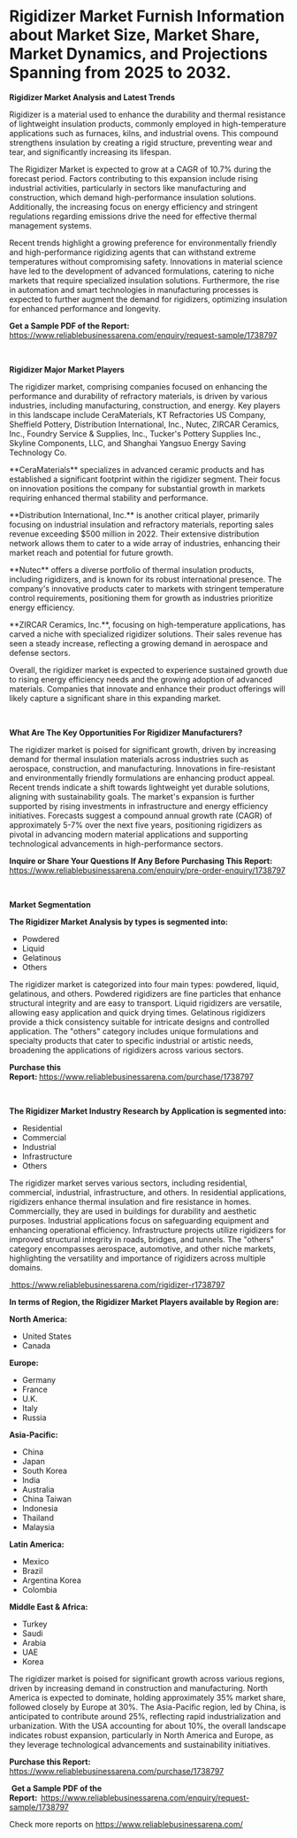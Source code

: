 <p><h1>Rigidizer Market Furnish Information about Market Size, Market Share, Market Dynamics, and Projections Spanning from 2025 to 2032.</h1></p><p><strong>Rigidizer Market Analysis and Latest Trends</strong></p>
<p><p>Rigidizer is a material used to enhance the durability and thermal resistance of lightweight insulation products, commonly employed in high-temperature applications such as furnaces, kilns, and industrial ovens. This compound strengthens insulation by creating a rigid structure, preventing wear and tear, and significantly increasing its lifespan.</p><p>The Rigidizer Market is expected to grow at a CAGR of 10.7% during the forecast period. Factors contributing to this expansion include rising industrial activities, particularly in sectors like manufacturing and construction, which demand high-performance insulation solutions. Additionally, the increasing focus on energy efficiency and stringent regulations regarding emissions drive the need for effective thermal management systems. </p><p>Recent trends highlight a growing preference for environmentally friendly and high-performance rigidizing agents that can withstand extreme temperatures without compromising safety. Innovations in material science have led to the development of advanced formulations, catering to niche markets that require specialized insulation solutions. Furthermore, the rise in automation and smart technologies in manufacturing processes is expected to further augment the demand for rigidizers, optimizing insulation for enhanced performance and longevity.</p></p>
<p><strong>Get a Sample PDF of the Report:&nbsp;</strong> <a href="https://www.reliablebusinessarena.com/enquiry/request-sample/1738797?utm_campaign=2235&utm_medium=2&utm_source=Github&utm_content=ia&utm_term=30012025&utm_id=rigidizer">https://www.reliablebusinessarena.com/enquiry/request-sample/1738797</a></p>
<p>&nbsp;</p>
<p><strong>Rigidizer Major Market Players</strong></p>
<p><p>The rigidizer market, comprising companies focused on enhancing the performance and durability of refractory materials, is driven by various industries, including manufacturing, construction, and energy. Key players in this landscape include CeraMaterials, KT Refractories US Company, Sheffield Pottery, Distribution International, Inc., Nutec, ZIRCAR Ceramics, Inc., Foundry Service & Supplies, Inc., Tucker's Pottery Supplies Inc., Skyline Components, LLC, and Shanghai Yangsuo Energy Saving Technology Co.</p><p>**CeraMaterials** specializes in advanced ceramic products and has established a significant footprint within the rigidizer segment. Their focus on innovation positions the company for substantial growth in markets requiring enhanced thermal stability and performance.</p><p>**Distribution International, Inc.** is another critical player, primarily focusing on industrial insulation and refractory materials, reporting sales revenue exceeding $500 million in 2022. Their extensive distribution network allows them to cater to a wide array of industries, enhancing their market reach and potential for future growth.</p><p>**Nutec** offers a diverse portfolio of thermal insulation products, including rigidizers, and is known for its robust international presence. The company's innovative products cater to markets with stringent temperature control requirements, positioning them for growth as industries prioritize energy efficiency.</p><p>**ZIRCAR Ceramics, Inc.**, focusing on high-temperature applications, has carved a niche with specialized rigidizer solutions. Their sales revenue has seen a steady increase, reflecting a growing demand in aerospace and defense sectors.</p><p>Overall, the rigidizer market is expected to experience sustained growth due to rising energy efficiency needs and the growing adoption of advanced materials. Companies that innovate and enhance their product offerings will likely capture a significant share in this expanding market.</p></p>
<p>&nbsp;</p>
<p><strong>What Are The Key Opportunities For Rigidizer Manufacturers?</strong></p>
<p><p>The rigidizer market is poised for significant growth, driven by increasing demand for thermal insulation materials across industries such as aerospace, construction, and manufacturing. Innovations in fire-resistant and environmentally friendly formulations are enhancing product appeal. Recent trends indicate a shift towards lightweight yet durable solutions, aligning with sustainability goals. The market's expansion is further supported by rising investments in infrastructure and energy efficiency initiatives. Forecasts suggest a compound annual growth rate (CAGR) of approximately 5-7% over the next five years, positioning rigidizers as pivotal in advancing modern material applications and supporting technological advancements in high-performance sectors.</p></p>
<p><strong>Inquire or Share Your Questions If Any Before Purchasing This Report:</strong> <a href="https://www.reliablebusinessarena.com/enquiry/pre-order-enquiry/1738797?utm_campaign=2235&utm_medium=2&utm_source=Github&utm_content=ia&utm_term=30012025&utm_id=rigidizer">https://www.reliablebusinessarena.com/enquiry/pre-order-enquiry/1738797</a></p>
<p>&nbsp;</p>
<p><strong>Market Segmentation</strong></p>
<p><strong>The Rigidizer Market Analysis by types is segmented into:</strong></p>
<p><ul><li>Powdered</li><li>Liquid</li><li>Gelatinous</li><li>Others</li></ul></p>
<p><p>The rigidizer market is categorized into four main types: powdered, liquid, gelatinous, and others. Powdered rigidizers are fine particles that enhance structural integrity and are easy to transport. Liquid rigidizers are versatile, allowing easy application and quick drying times. Gelatinous rigidizers provide a thick consistency suitable for intricate designs and controlled application. The "others" category includes unique formulations and specialty products that cater to specific industrial or artistic needs, broadening the applications of rigidizers across various sectors.</p></p>
<p><strong>Purchase this Report:&nbsp;</strong><a href="https://www.reliablebusinessarena.com/purchase/1738797?utm_campaign=2235&utm_medium=2&utm_source=Github&utm_content=ia&utm_term=30012025&utm_id=rigidizer">https://www.reliablebusinessarena.com/purchase/1738797</a></p>
<p>&nbsp;</p>
<p><strong>The Rigidizer Market Industry Research by Application is segmented into:</strong></p>
<p><ul><li>Residential</li><li>Commercial</li><li>Industrial</li><li>Infrastructure</li><li>Others</li></ul></p>
<p><p>The rigidizer market serves various sectors, including residential, commercial, industrial, infrastructure, and others. In residential applications, rigidizers enhance thermal insulation and fire resistance in homes. Commercially, they are used in buildings for durability and aesthetic purposes. Industrial applications focus on safeguarding equipment and enhancing operational efficiency. Infrastructure projects utilize rigidizers for improved structural integrity in roads, bridges, and tunnels. The "others" category encompasses aerospace, automotive, and other niche markets, highlighting the versatility and importance of rigidizers across multiple domains.</p></p>
<p><a href="https://www.reliablebusinessarena.com/rigidizer-r1738797?utm_campaign=2235&utm_medium=2&utm_source=Github&utm_content=ia&utm_term=30012025&utm_id=rigidizer">&nbsp;https://www.reliablebusinessarena.com/rigidizer-r1738797</a></p>
<p><strong>In terms of Region, the Rigidizer Market Players available by Region are:</strong></p>
<p>
    <p> <strong> North America: </strong>
        <ul>
            <li>United States</li>
            <li>Canada</li>
        </ul>
        </p> 
    <p> <strong> Europe: </strong>
        <ul>
            <li>Germany</li>
            <li>France</li>
            <li>U.K.</li>
            <li>Italy</li>
            <li>Russia</li>
        </ul>
        </p> 
    <p> <strong> Asia-Pacific: </strong>
        <ul>
            <li>China</li>
            <li>Japan</li>
            <li>South Korea</li>
            <li>India</li>
            <li>Australia</li>
            <li>China Taiwan</li>
            <li>Indonesia</li>
            <li>Thailand</li>
            <li>Malaysia</li>
        </ul>
        </p> 
    <p> <strong> Latin America: </strong>
        <ul>
            <li>Mexico</li>
            <li>Brazil</li>
            <li>Argentina Korea</li>
            <li>Colombia</li>
        </ul>
        </p> 
    <p> <strong> Middle East & Africa: </strong>
        <ul>
            <li>Turkey</li>
            <li>Saudi</li>
            <li>Arabia</li>
            <li>UAE</li>
            <li>Korea</li>
        </ul>
    </p>
    </p>
<p><p>The rigidizer market is poised for significant growth across various regions, driven by increasing demand in construction and manufacturing. North America is expected to dominate, holding approximately 35% market share, followed closely by Europe at 30%. The Asia-Pacific region, led by China, is anticipated to contribute around 25%, reflecting rapid industrialization and urbanization. With the USA accounting for about 10%, the overall landscape indicates robust expansion, particularly in North America and Europe, as they leverage technological advancements and sustainability initiatives.</p></p>
<p><strong>Purchase this Report: </strong><a href="https://www.reliablebusinessarena.com/purchase/1738797?utm_campaign=2235&utm_medium=2&utm_source=Github&utm_content=ia&utm_term=30012025&utm_id=rigidizer">https://www.reliablebusinessarena.com/purchase/1738797</a></p>
<p>&nbsp;<strong>Get a Sample PDF of the Report:&nbsp;&nbsp;</strong><a href="https://www.reliablebusinessarena.com/enquiry/request-sample/1738797?utm_campaign=2235&utm_medium=2&utm_source=Github&utm_content=ia&utm_term=30012025&utm_id=rigidizer">https://www.reliablebusinessarena.com/enquiry/request-sample/1738797</a></p>
<p><strong></strong></p>
<p>Check more reports on <a href="https://www.reliablebusinessarena.com/?utm_campaign=2235&utm_medium=2&utm_source=Github&utm_content=ia&utm_term=30012025&utm_id=rigidizer">https://www.reliablebusinessarena.com/</a></p>